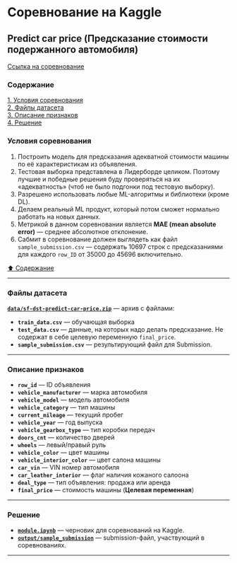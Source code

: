 # Соревнование на Kaggle #

## Predict car price (Предсказание стоимости подержанного автомобиля) ##

[Ссылка на соревнование](https://www.kaggle.com/competitions/sf-dst-predict-car-price)

### Содержание ###

[1. Условия соревнования](#условия-соревнования)    
[2. Файлы датасета](#файлы-датасета)    
[3. Описание признаков](#описание-признаков)    
[4. Решение](#решение)    

### Условия соревнования ###

1. Построить модель для предсказания адекватной стоимости машины по её
характеристикам из объявления.
2. Тестовая выборка представлена в Лидерборде целиком. Поэтому лучшие и победные
решения буду проверяться на их &laquo;адекватность&raquo; (чтоб не было подгонки
под тестовую выборку).
3. Разрешено использовать любые ML-алгоритмы и библиотеки (кроме DL).
4. Делаем реальный ML продукт, который потом сможет нормально работать на новых
данных.
5. Метрикой в данном соревновании является **MAE (mean absolute error)**&nbsp;&mdash;
среднее абсолютное отклонение.
6. Сабмит в соревнование должен выглядеть как файл `sample_submission.csv`&nbsp;&mdash;
содержать 10697 строк с предсказаниями для каждого `row_ID` от 35000 до 45696
включительно.

[:arrow_up: Содержание](#содержание)

----

### Файлы датасета ###

[**`data/sf-dst-predict-car-price.zip`**](data/sf-dst-predict-car-price.zip)&nbsp;&mdash;
архив с файлами:

- **`train_data.csv`**&nbsp;&mdash; обучающая выборка
- **`test_data.csv`**&nbsp;&mdash; данные, на которых надо делать предсказание.
Не содержат в себе целевую переменную `final_price`.
- **`sample_submission.csv`**&nbsp;&mdash; результирующий файл для Submission.

----

### Описание признаков ###

- **`row_id`**&nbsp;&mdash; ID объявления
- **`vehicle_manufacturer`**&nbsp;&mdash; марка автомобиля
- **`vehicle_model`**&nbsp;&mdash; модель автомобиля
- **`vehicle_category`**&nbsp;&mdash; тип машины
- **`current_mileage`**&nbsp;&mdash; текущий пробег
- **`vehicle_year`**&nbsp;&mdash; год выпуска
- **`vehicle_gearbox_type`**&nbsp;&mdash; тип коробки передач
- **`doors_cnt`**&nbsp;&mdash; количество дверей
- **`wheels`**&nbsp;&mdash; левый/правый руль
- **`vehicle_color`**&nbsp;&mdash; цвет машины
- **`vehicle_interior_color`**&nbsp;&mdash; цвет салона машины
- **`car_vin`**&nbsp;&mdash; VIN номер автомобиля
- **`car_leather_interior`**&nbsp;&mdash; флаг наличия кожаного салоона
- **`deal_type`**&nbsp;&mdash; тип объявления: продажа или аренда
- **`final_price`**&nbsp;&mdash; стоимость машины (**Целевая переменная**)

----

### Решение ###

- [**`module.ipynb`**](module.ipynb)&nbsp;&mdash; черновик для соревнований на Kaggle.
- [**`output/sample_submission`**](output/sample_submission.csv)&nbsp;&mdash;
submission-файл, участвующий в соревнованиях.

----
